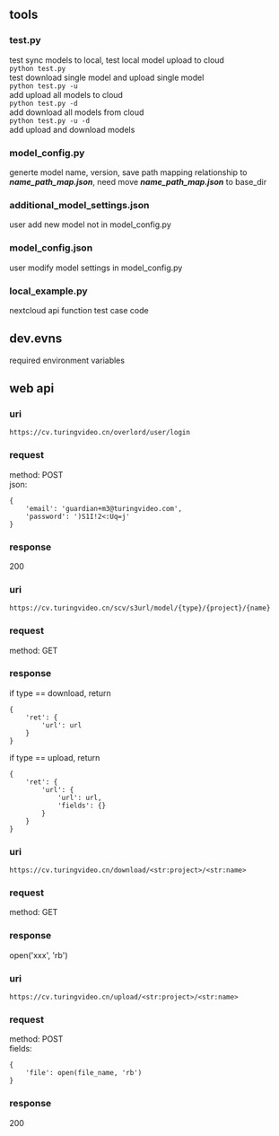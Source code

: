 ## tools

### test.py
test sync models to local, test local model upload to cloud  
`python test.py`   
test download single model and upload single model  
`python test.py -u`   
add upload all models to cloud  
`python test.py -d`  
add download all models from cloud  
`python test.py -u -d`  
add upload and download models  

### model_config.py
generte model name, version, save path mapping relationship to ***name_path_map.json***, need move ***name_path_map.json*** to base_dir  

### additional_model_settings.json
user add new model not in model_config.py  

### model_config.json
user modify model settings in model_config.py  

### local_example.py
nextcloud api function test case code  


## dev.evns
required environment variables  


## web api
### uri
`https://cv.turingvideo.cn/overlord/user/login`  
### request
method: POST  
json:  
``` 
{
    'email': 'guardian+m3@turingvideo.com',
    'password': ')S1I!2<:Uq=j'
}
```
### response
200  

### uri
`https://cv.turingvideo.cn/scv/s3url/model/{type}/{project}/{name}`  
### request
method: GET  
### response
if type == download, return  
```
{
    'ret': {
        'url': url
    }
}
```
if type == upload, return  
```
{
    'ret': {
        'url': {
            'url': url,
            'fields': {}
        }
    }
}
```

### uri
`https://cv.turingvideo.cn/download/<str:project>/<str:name>`  
### request
method: GET  
### response
open('xxx', 'rb')  

### uri
`https://cv.turingvideo.cn/upload/<str:project>/<str:name>`  
### request
method: POST  
fields:  
```
{
    'file': open(file_name, 'rb')
}
```
### response
200
